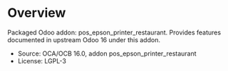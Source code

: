 # Overview

Packaged Odoo addon: pos_epson_printer_restaurant. Provides features documented in upstream Odoo 16 under this addon.

- Source: OCA/OCB 16.0, addon pos_epson_printer_restaurant
- License: LGPL-3
